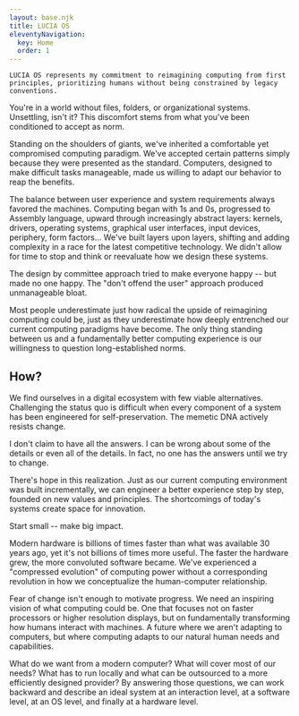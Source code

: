 ```yaml
---
layout: base.njk
title: LUCIA OS
eleventyNavigation:
  key: Home
  order: 1
---
```

```
LUCIA OS represents my commitment to reimagining computing from first principles, prioritizing humans without being constrained by legacy conventions.
```

You're in a world without files, folders, or organizational systems. Unsettling, isn't it? This discomfort stems from what you've been conditioned to accept as norm.

Standing on the shoulders of giants, we've inherited a comfortable yet compromised computing paradigm. We've accepted certain patterns simply because they were presented as the standard. Computers, designed to make difficult tasks manageable, made us willing to adapt our behavior to reap the benefits.

The balance between user experience and system requirements always favored the machines. Computing began with 1s and 0s, progressed to Assembly language, upward through increasingly abstract layers: kernels, drivers, operating systems, graphical user interfaces, input devices, periphery, form factors... We've built layers upon layers, shifting and adding complexity in a race for the latest competitive technology. We didn't allow for time to stop and think or reevaluate how we design these systems. 

The design by committee approach tried to make everyone happy -- but made no one happy. The "don't offend the user" approach produced unmanageable bloat.

Most people underestimate just how radical the upside of reimagining computing could be, just as they underestimate how deeply entrenched our current computing paradigms have become. The only thing standing between us and a fundamentally better computing experience is our willingness to question long-established norms.

## How?

We find ourselves in a digital ecosystem with few viable alternatives. Challenging the status quo is difficult when every component of a system has been engineered for self-preservation. The memetic DNA actively resists change.

I don't claim to have all the answers. I can be wrong about some of the details or even all of the details. In fact, no one has the answers until we try to change. 

There's hope in this realization. Just as our current computing environment was built incrementally, we can engineer a better experience step by step, founded on new values and principles. The shortcomings of today's systems create space for innovation.

Start small -- make big impact.

Modern hardware is billions of times faster than what was available 30 years ago, yet it's not billions of times more useful. The faster the hardware grew, the more convoluted software became. We've experienced a "compressed evolution" of computing power without a corresponding revolution in how we conceptualize the human-computer relationship.

Fear of change isn't enough to motivate progress. We need an inspiring vision of what computing could be. One that focuses not on faster processors or higher resolution displays, but on fundamentally transforming how humans interact with machines. A future where we aren't adapting to computers, but where computing adapts to our natural human needs and capabilities.

What do we want from a modern computer? What will cover most of our needs? What has to run locally and what can be outsourced to a more efficiently designed provider? By answering those questions, we can work backward and describe an ideal system at an interaction level, at a software level, at an OS level, and finally at a hardware level.

